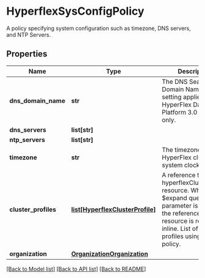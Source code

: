# HyperflexSysConfigPolicy

A policy specifying system configuration such as timezone, DNS servers, and NTP Servers. 
## Properties
Name | Type | Description | Notes
------------ | ------------- | ------------- | -------------
**dns_domain_name** | **str** | The DNS Search Domain Name. This setting applies to HyperFlex Data Platform 3.0 or later only.   | [optional] 
**dns_servers** | **list[str]** |  | [optional] 
**ntp_servers** | **list[str]** |  | [optional] 
**timezone** | **str** | The timezone of the HyperFlex cluster&#39;s system clock.    | [optional] [default to 'Pacific/Niue']
**cluster_profiles** | [**list[HyperflexClusterProfile]**](HyperflexClusterProfile.md) | A reference to a hyperflexClusterProfile resource. When the $expand query parameter is specified, the referenced resource is returned inline. List of cluster profiles using this policy.  | [optional] 
**organization** | [**OrganizationOrganization**](.md) |  | [optional] 

[[Back to Model list]](../README.md#documentation-for-models) [[Back to API list]](../README.md#documentation-for-api-endpoints) [[Back to README]](../README.md)


